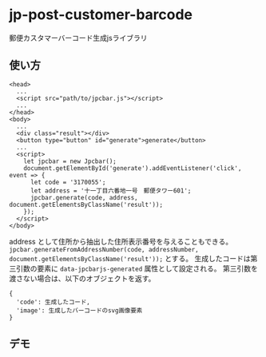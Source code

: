 # jp-post-customer-barcode
郵便カスタマーバーコード生成jsライブラリ

## 使い方
```
<head>
  ...
  <script src="path/to/jpcbar.js"></script>
  ...
</head>
<body>
  ...
  <div class="result"></div>
  <button type="button" id="generate">generate</button>
  ...
  <script>
    let jpcbar = new Jpcbar();
    document.getElementById('generate').addEventListener('click', event => {
      let code = '3170055';
      let address = '十一丁目六番地一号　郵便タワー601';
      jpcbar.generate(code, address, document.getElementsByClassName('result'));
    });
  </script>
</body>
```
address として住所から抽出した住所表示番号を与えることもできる。`jpcbar.generateFromAddressNumber(code, addressNumber, document.getElementsByClassName('result'));` とする。
生成したコードは第三引数の要素に `data-jpcbarjs-generated` 属性として設定される。
第三引数を渡さない場合は、以下のオブジェクトを返す。
```
{
  'code': 生成したコード,
  'image': 生成したバーコードのsvg画像要素
}
```

## デモ

